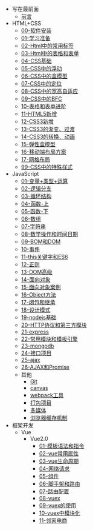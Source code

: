 <!-- _sidebar.md -->
* 写在最前面
  * [前言](README.md) <!--注意这里是相对路径-->
* HTML+CSS
  * [00-软件安装](./md/HTML%2BCSS/00-%E8%BD%AF%E4%BB%B6%E5%AE%89%E8%A3%85.md)
  * [01-学习准备](./md/HTML%2BCSS/01-%E5%AD%A6%E4%B9%A0%E5%87%86%E5%A4%87.md)
  * [02-Html中的常用标签](./md/HTML%2BCSS/02-Html%E4%B8%AD%E7%9A%84%E5%B8%B8%E7%94%A8%E6%A0%87%E7%AD%BE.md)
  * [03-Html中的表格和表单](./md/HTML%2BCSS/03-Html%E4%B8%AD%E7%9A%84%E8%A1%A8%E6%A0%BC%E5%92%8C%E8%A1%A8%E5%8D%95.md)
  * [04-CSS基础](./md/HTML%2BCSS/04-CSS%E5%9F%BA%E7%A1%80.md)
  * [05-CSS中的浮动](./md/HTML%2BCSS/05-CSS%E4%B8%AD%E7%9A%84%E6%B5%AE%E5%8A%A8.md)
  * [06-CSS中的盒模型](./md/HTML%2BCSS/06-CSS%E4%B8%AD%E7%9A%84%E7%9B%92%E6%A8%A1%E5%9E%8B.md)
  * [07-CSS中的定位](./md/HTML%2BCSS/07-CSS%E4%B8%AD%E7%9A%84%E5%AE%9A%E4%BD%8D.md)
  * [08-CSS中的宽高自适应](./md/HTML%2BCSS/08-CSS%E4%B8%AD%E7%9A%84%E5%AE%BD%E9%AB%98%E8%87%AA%E9%80%82%E5%BA%94.md)
  * [09-CSS中的BFC](./md/HTML%2BCSS/09-CSS%E4%B8%AD%E7%9A%84BFC.md)
  * [10-表格和表单进阶](./md/HTML%2BCSS/10-%E8%A1%A8%E6%A0%BC%E5%92%8C%E8%A1%A8%E5%8D%95%E8%BF%9B%E9%98%B6.md)
  * [11-HTML5新增](./md/HTML%2BCSS/11-HTML5%E6%96%B0%E5%A2%9E.md)
  * [12-CSS3新增](./md/HTML%2BCSS/12-CSS3%E6%96%B0%E5%A2%9E.md)
  * [13-CSS3的渐变、过渡](./md/HTML%2BCSS/13-CSS3%E7%9A%84%E6%B8%90%E5%8F%98%E3%80%81%E8%BF%87%E6%B8%A1.md)
  * [14-CSS3的转换、动画](./md/HTML%2BCSS/14-CSS3%E7%9A%84%E8%BD%AC%E6%8D%A2%E3%80%81%E5%8A%A8%E7%94%BB.md)
  * [15-弹性盒模型](./md/HTML%2BCSS/15-%E5%BC%B9%E6%80%A7%E7%9B%92%E6%A8%A1%E5%9E%8B.md)
  * [16-移动端布局方案](./md/HTML%2BCSS/16-%E7%A7%BB%E5%8A%A8%E7%AB%AF%E5%B8%83%E5%B1%80%E6%96%B9%E6%A1%88.md)
  * [17-网格布局](./md/HTML%2BCSS/17-%E7%BD%91%E6%A0%BC%E5%B8%83%E5%B1%80.md)
  * [99-CSS中的特殊样式](./md/HTML%2BCSS/16-%E7%A7%BB%E5%8A%A8%E7%AB%AF%E5%B8%83%E5%B1%80%E6%96%B9%E6%A1%88.md)
* JavaScript
  * [01-变量+类型+运算](./md/JavaScript/01-%E5%8F%98%E9%87%8F%2B%E7%B1%BB%E5%9E%8B%2B%E8%BF%90%E7%AE%97.md)
  * [02-逻辑分支](./md/JavaScript/02-%E9%80%BB%E8%BE%91%E5%88%86%E6%94%AF.md)
  * [03-循环结构](./md/JavaScript/03-%E5%BE%AA%E7%8E%AF%E7%BB%93%E6%9E%84.md)
  * [04-函数-上](./md/JavaScript/04-%E5%87%BD%E6%95%B0-%E4%B8%8A.md)
  * [05-函数-下](./md/JavaScript/05-%E5%87%BD%E6%95%B0-%E4%B8%8B.md)
  * [06-数组](./md/JavaScript/06-%E6%95%B0%E7%BB%84.md)
  * [07-字符串](./md/JavaScript/07-%E5%AD%97%E7%AC%A6%E4%B8%B2.md)
  * [08-数学操作和时间日期](./md/JavaScript/08-%E6%95%B0%E5%AD%A6%E6%93%8D%E4%BD%9C%E5%92%8C%E6%97%B6%E9%97%B4%E6%97%A5%E6%9C%9F.md)
  * [09-BOM和DOM](./md/JavaScript/09-BOM%E5%92%8CDOM.md)
  * [10-事件](./md/JavaScript/10-%E4%BA%8B%E4%BB%B6.md)
  * [11-this关键字和ES6](./md/JavaScript/11-this%E5%85%B3%E9%94%AE%E5%AD%97%E5%92%8CES6.md)
  * [12-正则](./md/JavaScript/12-%E6%AD%A3%E5%88%99.md)
  * [13-DOM高级](./md/JavaScript/13-DOM%E9%AB%98%E7%BA%A7.md)
  * [14-面向对象](./md/JavaScript/14-%E9%9D%A2%E5%90%91%E5%AF%B9%E8%B1%A1.md)
  * [15-面向对象案例](./md/JavaScript/15-%E9%9D%A2%E5%90%91%E5%AF%B9%E8%B1%A1%E6%A1%88%E4%BE%8B.md)
  * [16-Object方法](./md/JavaScript/16-Object%E6%96%B9%E6%B3%95.md)
  * [17-闭包和继承](./md/JavaScript/17-%E9%97%AD%E5%8C%85%E5%92%8C%E7%BB%A7%E6%89%BF.md)
  * [18-设计模式](./md/JavaScript/18-%E8%AE%BE%E8%AE%A1%E6%A8%A1%E5%BC%8F.md)
  * [19-nodejs基础](./md/JavaScript/19-nodejs%E5%9F%BA%E7%A1%80.md)
  * [20-HTTP协议和第三方模块](./md/JavaScript/20-HTTP%E5%8D%8F%E8%AE%AE%E5%92%8C%E7%AC%AC%E4%B8%89%E6%96%B9%E6%A8%A1%E5%9D%97.md)
  * [21-express](./md/JavaScript/21-express.md)
  * [22-常用模块和模板引擎](./md/JavaScript/22-%E5%B8%B8%E7%94%A8%E6%A8%A1%E5%9D%97%E5%92%8C%E6%A8%A1%E6%9D%BF%E5%BC%95%E6%93%8E.md)
  * [23-mongodb](./md/JavaScript/23-mongodb.md)
  * [24-接口项目](./md/JavaScript/24-%E6%8E%A5%E5%8F%A3%E9%A1%B9%E7%9B%AE.md)
  * [25-ajax](./md/JavaScript/25-ajax.md)
  * [26-AJAX和Promise](./md/JavaScript/26-AJAX%E5%92%8CPromise.md)
  * 其他
    * [Git](./md/JavaScript/27-Git.md)
    * [canvas](./md/JavaScript/28-canvas.md)
    * [webpack工具](./md/JavaScript/webpack%E5%B7%A5%E5%85%B7.md)
    * [打包项目](./md/JavaScript/%E6%89%93%E5%8C%85%E9%A1%B9%E7%9B%AE.md)
    * [多媒体](./md/JavaScript/%E5%A4%9A%E5%AA%92%E4%BD%93.md)
    * [浏览器缓存机制](./md/JavaScript/%E6%B5%8F%E8%A7%88%E5%99%A8%E7%BC%93%E5%AD%98%E6%9C%BA%E5%88%B6-%E7%AC%94%E8%AE%B0.md)
* 框架开发
  * Vue
    * Vue2.0
      * [01-模板语法和指令](./md/%E6%A1%86%E6%9E%B6%E5%BC%80%E5%8F%91/01-%E6%A8%A1%E6%9D%BF%E8%AF%AD%E6%B3%95%E5%92%8C%E6%8C%87%E4%BB%A4.md)
      * [02-vue常用属性](./md/%E6%A1%86%E6%9E%B6%E5%BC%80%E5%8F%91/02-vue%E5%B8%B8%E7%94%A8%E5%B1%9E%E6%80%A7.md)
      * [03-vue生命周期](./md/%E6%A1%86%E6%9E%B6%E5%BC%80%E5%8F%91/03-vue%E7%94%9F%E5%91%BD%E5%91%A8%E6%9C%9F.md)
      * [04-网络请求](./md/%E6%A1%86%E6%9E%B6%E5%BC%80%E5%8F%91/04-%E7%BD%91%E7%BB%9C%E8%AF%B7%E6%B1%82.md)
      * [05-组件](./md/%E6%A1%86%E6%9E%B6%E5%BC%80%E5%8F%91/05-%E7%BB%84%E4%BB%B6.md)
      * [06-脚手架和路由](./md/%E6%A1%86%E6%9E%B6%E5%BC%80%E5%8F%91/06-%E8%84%9A%E6%89%8B%E6%9E%B6%E5%92%8C%E8%B7%AF%E7%94%B1.md)
      * [07-路由配置](./md/%E6%A1%86%E6%9E%B6%E5%BC%80%E5%8F%91/07-%E8%B7%AF%E7%94%B1%E9%85%8D%E7%BD%AE.md)
      * [08-vuex](./md/%E6%A1%86%E6%9E%B6%E5%BC%80%E5%8F%91/08-vuex.md)
      * [09-vuex的使用](./md/%E6%A1%86%E6%9E%B6%E5%BC%80%E5%8F%91/09-vuex%E7%9A%84%E4%BD%BF%E7%94%A8.md)
      * [10-vuex中模块化](./md/%E6%A1%86%E6%9E%B6%E5%BC%80%E5%8F%91/10-vuex%E4%B8%AD%E6%A8%A1%E5%9D%97%E5%8C%96.md)
      * [11-邻家电商](./md/%E6%A1%86%E6%9E%B6%E5%BC%80%E5%8F%91/11-%E9%82%BB%E5%AE%B6%E7%94%B5%E5%95%86.md)